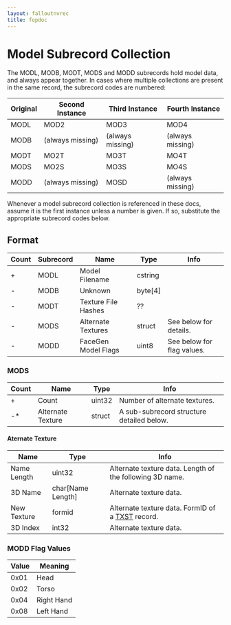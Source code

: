 ```yaml
---
layout: falloutnvrec
title: fopdoc
---
```

Model Subrecord Collection
======================

The MODL, MODB, MODT, MODS and MODD subrecords hold model data, and always appear together. In cases where multiple collections are present in the same record, the subrecord codes are numbered:

Original | Second Instance | Third Instance | Fourth Instance
---------|-----------------|----------------|----------------
MODL | MOD2 | MOD3 | MOD4
MODB | (always missing) | (always missing) | (always missing)
MODT | MO2T | MO3T | MO4T
MODS | MO2S | MO3S | MO4S
MODD | (always missing) | MOSD | (always missing)

Whenever a model subrecord collection is referenced in these docs, assume it is the first instance unless a number is given. If so, substitute the appropriate subrecord codes below.

## Format

Count | Subrecord | Name | Type | Info
------|-------|------|------|-----
+ | MODL | Model Filename | cstring |
- | MODB | Unknown | byte[4] |
- | MODT | Texture File Hashes | ?? |
- | MODS | Alternate Textures | struct | See below for details.
- | MODD | FaceGen Model Flags | uint8 | See below for flag values.

### MODS

Count | Name | Type | Info
------|------|------|-----
+ | Count | uint32 | Number of alternate textures.
-* | Alternate Texture | struct | A sub-subrecord structure detailed below.

#### Aternate Texture

Name | Type | Info
-----|------|-----
Name Length | uint32 | Alternate texture data. Length of the following 3D name.
3D Name | char[Name Length] | Alternate texture data.
New Texture | formid | Alternate texture data. FormID of a [TXST](../TXST.html) record.
3D Index | int32 | Alternate texture data.

### MODD Flag Values

Value | Meaning
------|--------
0x01 | Head
0x02 | Torso
0x04 | Right Hand
0x08 | Left Hand
